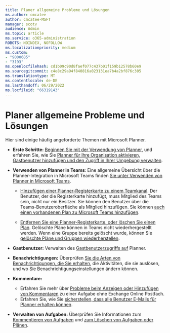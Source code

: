 ```yaml
---
title: Planer allgemeine Probleme und Lösungen
ms.author: cmcatee
author: cmcatee-MSFT
manager: scotv
audience: Admin
ms.topic: article
ms.service: o365-administration
ROBOTS: NOINDEX, NOFOLLOW
ms.localizationpriority: medium
ms.custom:
- "9000685"
- "3193"
ms.openlocfilehash: cd1b09c90d8faef077c437b01f159b12578b60e9
ms.sourcegitcommit: c4e8c29a94f840816a023131ea7b4a2bf876c305
ms.translationtype: MT
ms.contentlocale: de-DE
ms.lasthandoff: 06/29/2022
ms.locfileid: "66319143"
---
```

# <a name="planner-common-issues-and-resolutions"></a>Planer allgemeine Probleme und Lösungen

Hier sind einige häufig angeforderte Themen mit Microsoft Planner.
 
- **Erste Schritte:** [Beginnen Sie mit der Verwendung von Planner](https://support.office.com/article/microsoft-planner-help-4a9a13c6-3adf-4a60-a6fc-15c0b15e16fc), und erfahren Sie, wie Sie [Planner für Ihre Organisation aktivieren, Gastbenutzer hinzufügen und den Zugriff in Ihrer Umgebung verwalten](https://docs.microsoft.com/office365/planner/planner-for-admins).

- **Verwenden von Planner in Teams**: Eine allgemeine Übersicht über die Planner-Integration in Microsoft Teams finden [Sie unter Verwenden von Planner in Microsoft Teams](https://support.office.com/article/62798a9f-e8f7-4722-a700-27dd28a06ee0).

     - [Hinzufügen einer Planner-Registerkarte zu einem Teamkanal](https://support.office.com/article/62798a9f-e8f7-4722-a700-27dd28a06ee0#bkmk_addaplannertabtoateamchannel). Der Benutzer, der die Registerkarte hinzufügt, muss Mitglied des Teams sein, nicht nur ein Besitzer. Sie können den Benutzer über die Teams-Benutzeroberfläche als Mitglied hinzufügen. Sie können [auch einen vorhandenen Plan zu Microsoft Teams hinzufügen](https://techcommunity.microsoft.com/t5/Planner-Blog/Bringing-a-Plan-into-Microsoft-Teams/ba-p/57463).

    - [Entfernen Sie eine Planner-Registerkarte, oder löschen Sie einen Plan](https://support.office.com/article/62798a9f-e8f7-4722-a700-27dd28a06ee0#bkmk_removeaplannertabordeleteaplan). Gelöschte Pläne können in Teams nicht wiederhergestellt werden. Wenn eine Gruppe bereits gelöscht wurde, können Sie [gelöschte Pläne und Gruppen wiederherstellen](https://techcommunity.microsoft.com/t5/planner-blog/microsoft-planner-now-you-can-recover-deleted-plans-and-groups/ba-p/362242
).
 
- **Gastbenutzer:** Verwalten des [Gastbenutzerzugriffs auf](https://support.office.com/article/guest-access-in-microsoft-planner-cc5d7f96-dced-4da4-ab62-08c72d9759c6) Planner.
 
- **Benachrichtigungen:** Überprüfen [Sie die Arten von Benachrichtigungen, die Sie erhalten](https://support.office.com/article/stay-on-top-of-tasks-and-plans-with-email-and-notifications-cce223d6-b0ae-43cf-a080-266e2414a859), die Aktivitäten, die sie auslösen, und wo Sie Benachrichtigungseinstellungen ändern können.
 
- **Kommentare:** 
   - Erfahren Sie mehr über [Probleme beim Anzeigen oder Hinzufügen von Kommentaren](https://docs.microsoft.com/office365/planner/planner-for-admins#can-people-in-my-organization-use-planner-if-they-dont-have-an-exchange-online-mailbox) zu einer Aufgabe ohne Exchange Online Postfach.
   - Erfahren Sie, wie Sie [sicherstellen, dass alle Benutzer E-Mails für Planner erhalten können](https://docs.microsoft.com/office365/planner/planner-for-admins#how-do-i-make-sure-all-my-users-can-get-emails-forplanner).

- **Verwalten von Aufgaben:** Überprüfen Sie Informationen zum [Kommentieren von Aufgaben](https://support.office.com/article/comment-on-tasks-in-microsoft-planner-fd4aedde-7785-4cd0-96ee-122fbc9140e1) und [zum Löschen von Aufgaben oder Plänen](https://support.office.com/article/delete-a-task-or-plan-39e10e78-13f0-446d-94cd-9e562648497a).
